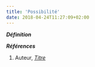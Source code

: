 ```yaml
---
title: 'Possibilité'
date: 2018-04-24T11:27:09+02:00
---
```


***Définition*** 

>

***Références***

1. Auteur, <u>*Titre*</u>

